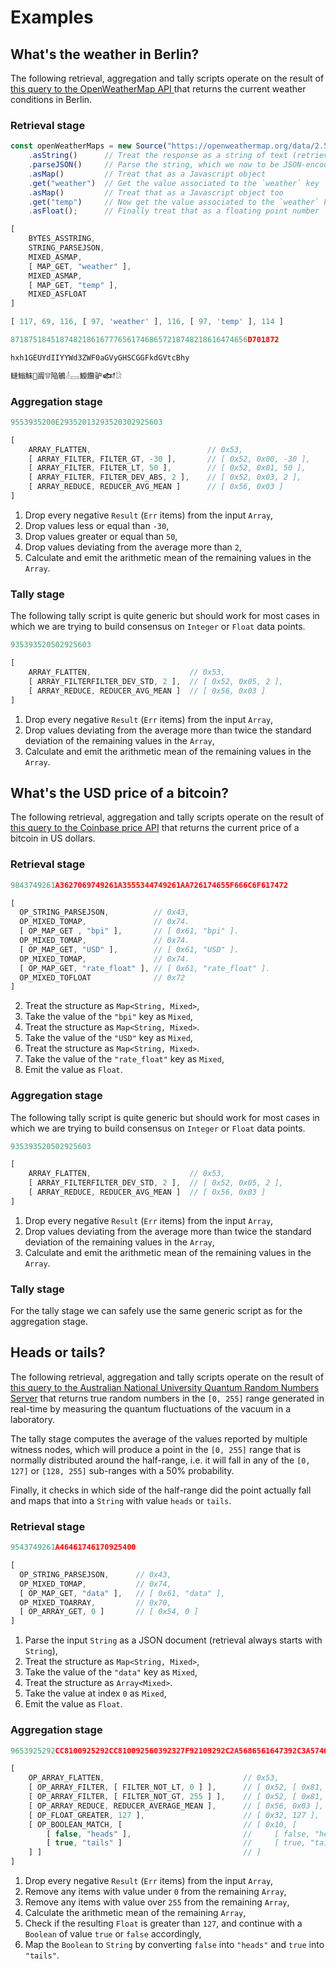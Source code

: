 # Examples

## What's the weather in Berlin?

The following retrieval, aggregation and tally scripts operate on the
result of [this query to the OpenWeatherMap API ][openweathermap] that
returns the current weather conditions in Berlin.

### Retrieval stage

```ts tab="Javascript"
const openWeatherMaps = new Source("https://openweathermap.org/data/2.5/weather?id=2950159&appid=b6907d289e10d714a6e88b30761fae22")
    .asString()      // Treat the response as a string of text (retrieval always starts with `Bytes`)
    .parseJSON()     // Parse the string, which we now to be JSON-encoded
    .asMap()         // Treat that as a Javascript object
    .get("weather")  // Get the value associated to the `weather` key
    .asMap()         // Treat that as a Javascript object too
    .get("temp")     // Now get the value associated to the `weather` key
    .asFloat();      // Finally treat that as a floating point number
```

```ts tab="RADON-AST"
[
    BYTES_ASSTRING,
    STRING_PARSEJSON,
    MIXED_ASMAP,
    [ MAP_GET, "weather" ],
    MIXED_ASMAP,
    [ MAP_GET, "temp" ],
    MIXED_ASFLOAT
]
```

```ts tab="RADON-JSON"
[ 117, 69, 116, [ 97, 'weather' ], 116, [ 97, 'temp' ], 114 ]
```

```ts tab="CBOR (Base16)"
87187518451874821861677765617468657218748218616474656D701872
```

```ts tab="CBOR (Base64)"
hxh1GEUYdIIYYWd3ZWF0aGVyGHSCGGFkdGVtcBhy
```

```ts tab="CBOR (Base65536)"
䲇䱵䱅𠡴阘𔕧陥鵴𓁥𓈘䲂饡驴𒅭𓀘
```

### Aggregation stage

```ts
9553935200E29352013293520302925603
```
```ts
[
    ARRAY_FLATTEN,                          // 0x53,
    [ ARRAY_FILTER, FILTER_GT, -30 ],       // [ 0x52, 0x00, -30 ], 
    [ ARRAY_FILTER, FILTER_LT, 50 ],        // [ 0x52, 0x01, 50 ],
    [ ARRAY_FILTER, FILTER_DEV_ABS, 2 ],    // [ 0x52, 0x03, 2 ], 
    [ ARRAY_REDUCE, REDUCER_AVG_MEAN ]      // [ 0x56, 0x03 ] 
]
```

1. Drop every negative `Result` (`Err` items) from the input `Array`,
2. Drop values less or equal than `-30`,
3. Drop values greater or equal than `50`,
4. Drop values deviating from the average more than `2`,
5. Calculate and emit the arithmetic mean of the remaining values in the
   `Array`.

### Tally stage

The following tally script is quite generic but should work for most
cases in which we are trying to build consensus on `Integer` or `Float`
data points.

```ts
935393520502925603
```
```ts
[ 
    ARRAY_FLATTEN,                      // 0x53,
    [ ARRAY_FILTERFILTER_DEV_STD, 2 ],  // [ 0x52, 0x05, 2 ], 
    [ ARRAY_REDUCE, REDUCER_AVG_MEAN ]  // [ 0x56, 0x03 ] 
]
```

1. Drop every negative `Result` (`Err` items) from the input `Array`,
2. Drop values deviating from the average more than twice the standard
   deviation of the remaining values in the `Array`,
3. Calculate and emit the arithmetic mean of the remaining values in the
   `Array`.

## What's the USD price of a bitcoin?

The following retrieval, aggregation and tally scripts operate on the
result of [this query to the Coinbase price API][coinbase] that returns
the current price of a bitcoin in US dollars.

### Retrieval stage
```ts
9843749261A3627069749261A3555344749261AA726174655F666C6F617472
```
```ts
[
  OP_STRING_PARSEJSON,          // 0x43,
  OP_MIXED_TOMAP,               // 0x74.
  [ OP_MAP_GET , "bpi" ],       // [ 0x61, "bpi" ].
  OP_MIXED_TOMAP,               // 0x74.
  [ OP_MAP_GET, "USD" ],        // [ 0x61, "USD" ].
  OP_MIXED_TOMAP,               // 0x74.
  [ OP_MAP_GET, "rate_float" ], // [ 0x61, "rate_float" ].
  OP_MIXED_TOFLOAT              // 0x72
]
```

2. Treat the structure as `Map<String, Mixed>`,
3. Take the value of the `"bpi"` key as `Mixed`,
4. Treat the structure as `Map<String, Mixed>`.
5. Take the value of the `"USD"` key as `Mixed`,
6. Treat the structure as `Map<String, Mixed>`.
7. Take the value of the `"rate_float"` key as `Mixed`,
8. Emit the value as `Float`.

### Aggregation stage

The following tally script is quite generic but should work for most
cases in which we are trying to build consensus on `Integer` or `Float`
data points.

```ts
935393520502925603
```
```ts
[ 
    ARRAY_FLATTEN,                      // 0x53,
    [ ARRAY_FILTERFILTER_DEV_STD, 2 ],  // [ 0x52, 0x05, 2 ], 
    [ ARRAY_REDUCE, REDUCER_AVG_MEAN ]  // [ 0x56, 0x03 ] 
]
```

1. Drop every negative `Result` (`Err` items) from the input `Array`,
2. Drop values deviating from the average more than twice the standard
   deviation of the remaining values in the `Array`,
3. Calculate and emit the arithmetic mean of the remaining values in the
   `Array`.
   
### Tally stage

For the tally stage we can safely use the same generic script as for the
aggregation stage.

## Heads or tails?

The following retrieval, aggregation and tally scripts operate on the
result of
[this query to the Australian National University Quantum Random Numbers Server][random]
that returns true random numbers in the `[0, 255]` range generated in
real-time by measuring the quantum fluctuations of the vacuum in a
laboratory.

The tally stage computes the average of the values reported by multiple
witness nodes, which will produce a point in the `[0, 255]` range that
is normally distributed around the half-range, i.e. it will fall in any
of the `[0, 127]` or `[128, 255]` sub-ranges with a 50% probability.

Finally, it checks in which side of the half-range did the point
actually fall and maps that into a `String` with value `heads` or
`tails`.

### Retrieval stage
```ts
9543749261A46461746170925400
```
```ts
[
  OP_STRING_PARSEJSON,      // 0x43,
  OP_MIXED_TOMAP,           // 0x74,
  [ OP_MAP_GET, "data" ],   // [ 0x61, "data" ],
  OP_MIXED_TOARRAY,         // 0x70,
  [ OP_ARRAY_GET, 0 ]       // [ 0x54, 0 ]
]
```

1. Parse the input `String` as a JSON document (retrieval always starts
   with `String`),
2. Treat the structure as `Map<String, Mixed>`,
3. Take the value of the `"data"` key as `Mixed`,
4. Treat the structure as `Array<Mixed>`.
5. Take the value at index `0` as `Mixed`,
6. Emit the value as `Float`.

### Aggregation stage
```ts
9653925292CC8100925292CC810092560392327F92109292C2A5686561647392C3A57461696C73
```
```ts
[
    OP_ARRAY_FLATTEN,                               // 0x53,
    [ OP_ARRAY_FILTER, [ FILTER_NOT_LT, 0 ] ],      // [ 0x52, [ 0x81, 0 ] ],
    [ OP_ARRAY_FILTER, [ FILTER_NOT_GT, 255 ] ],    // [ 0x52, [ 0x81, 0 ] ],
    [ OP_ARRAY_REDUCE, REDUCER_AVERAGE_MEAN ],      // [ 0x56, 0x03 ],
    [ OP_FLOAT_GREATER, 127 ],                      // [ 0x32, 127 ],
    [ OP_BOOLEAN_MATCH, [                           // [ 0x10, [
        [ false, "heads" ],                         //     [ false, "heads" ],
        [ true, "tails" ]                           //     [ true, "tails" ]
    ] ]                                             // ]
]
```

1. Drop every negative `Result` (`Err` items) from the input `Array`,
2. Remove any items with value under `0` from the remaining `Array`,
3. Remove any items with value over `255` from the remaining `Array`,
4. Calculate the arithmetic mean of the remaining `Array`,
5. Check if the resulting `Float` is greater than `127`, and continue
   with a `Boolean` of value `true` or `false` accordingly,
6. Map the `Boolean` to `String` by converting `false` into `"heads"`
   and `true` into `"tails"`.



[openweathermap]: https://openweathermap.org/data/2.5/weather?id=2950159&appid=b6907d289e10d714a6e88b30761fae22
[coinbase]: https://api.coindesk.com/v1/bpi/currentprice.json
[random]: http://qrng.anu.edu.au/API/jsonI.php?length=1&type=uint8
